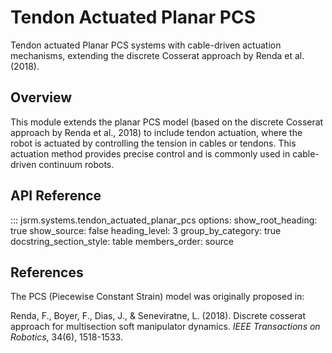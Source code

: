 # Tendon Actuated Planar PCS

Tendon actuated Planar PCS systems with cable-driven actuation mechanisms, extending the discrete Cosserat approach by Renda et al. (2018).

## Overview

This module extends the planar PCS model (based on the discrete Cosserat approach by Renda et al., 2018) to include tendon actuation, where the robot is actuated by controlling the tension in cables or tendons. This actuation method provides precise control and is commonly used in cable-driven continuum robots.

## API Reference

::: jsrm.systems.tendon_actuated_planar_pcs
    options:
      show_root_heading: true
      show_source: false
      heading_level: 3
      group_by_category: true
      docstring_section_style: table
      members_order: source

## References

The PCS (Piecewise Constant Strain) model was originally proposed in:

Renda, F., Boyer, F., Dias, J., & Seneviratne, L. (2018). Discrete cosserat approach for multisection soft manipulator dynamics. *IEEE Transactions on Robotics*, 34(6), 1518-1533.
